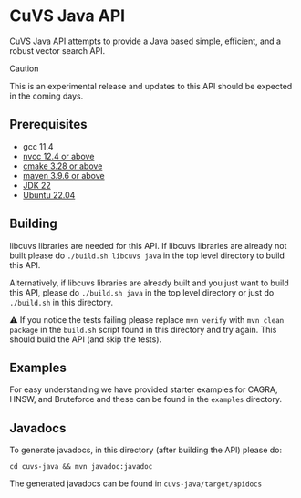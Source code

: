 # CuVS Java API

CuVS Java API attempts to provide a Java based simple, efficient, and a robust vector search API.

> [!CAUTION]
> This is an experimental release and updates to this API should be expected in the coming days.


## Prerequisites

- gcc 11.4
- [nvcc 12.4 or above](https://developer.nvidia.com/cuda-downloads)
- [cmake 3.28 or above](https://cmake.org/download/)
- [maven 3.9.6 or above](https://maven.apache.org/download.cgi)
- [JDK 22](https://openjdk.org/projects/jdk/22/)
- [Ubuntu 22.04](https://releases.ubuntu.com/jammy/)


## Building

libcuvs libraries are needed for this API. If libcuvs libraries are already not built please do `./build.sh libcuvs java` in the top level directory to build this API.

Alternatively, if libcuvs libraries are already built and you just want to build this API, please
do `./build.sh java` in the top level directory or just do `./build.sh` in this directory.

:warning: If you notice the tests failing please replace `mvn verify` with `mvn clean package` in the `build.sh` script found in this directory and try again. This should build the API (and skip the tests).


## Examples

For easy understanding we have provided starter examples for CAGRA, HNSW, and Bruteforce and these can be found in the `examples` directory.


## Javadocs

To generate javadocs, in this directory (after building the API) please do:

```
cd cuvs-java && mvn javadoc:javadoc
```

The generated javadocs can be found in `cuvs-java/target/apidocs`
